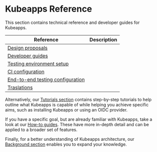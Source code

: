 # Kubeapps Reference

This section contains technical reference and developer guides for Kubeapps.

| Reference                                                         | Description |
| ----------------------------------------------------------------- | ----------- |
| [Design proposals](./design-proposals/README.md)                  |             |
| [Developer guides](./developer/README.md)                         |             |
| [Testing environment setup](./testing/testing-environment.md)     |             |
| [CI configuration](./testing/ci.md)                               |             |
| [End-to-end testing configuration](./testing/end-to-end-tests.md) |             |
| [Traslations](./translations/translate-kubeapps.md)               |             |

Alternatively, our [Tutorials section](../tutorials/README.md) contains step-by-step tutorials to help outline what Kubeapps is capable of while helping you achieve specific aims, such as installing Kubeapps or using an OIDC provider.

If you have a specific goal, but are already familiar with Kubeapps, take a look at our [How-to guides](../howto/README.md). These have more in-depth detail and can be applied to a broader set of features.

Finally, for a better understanding of Kubeapps architecture, our [Background section](../background/README.md) enables you to expand your knowledge.
